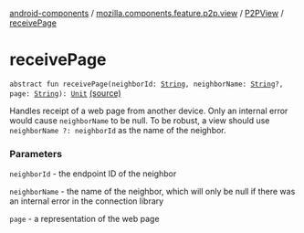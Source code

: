 [android-components](../../index.md) / [mozilla.components.feature.p2p.view](../index.md) / [P2PView](index.md) / [receivePage](./receive-page.md)

# receivePage

`abstract fun receivePage(neighborId: `[`String`](https://kotlinlang.org/api/latest/jvm/stdlib/kotlin/-string/index.html)`, neighborName: `[`String`](https://kotlinlang.org/api/latest/jvm/stdlib/kotlin/-string/index.html)`?, page: `[`String`](https://kotlinlang.org/api/latest/jvm/stdlib/kotlin/-string/index.html)`): `[`Unit`](https://kotlinlang.org/api/latest/jvm/stdlib/kotlin/-unit/index.html) [(source)](https://github.com/mozilla-mobile/android-components/blob/master/components/feature/p2p/src/main/java/mozilla/components/feature/p2p/view/P2PView.kt#L114)

Handles receipt of a web page from another device. Only an internal
error would cause `neighborName` to be null. To be robust, a view should use
`neighborName ?: neighborId` as the name of the neighbor.

### Parameters

`neighborId` - the endpoint ID of the neighbor

`neighborName` - the name of the neighbor, which will only be null if there was
    an internal error in the connection library

`page` - a representation of the web page